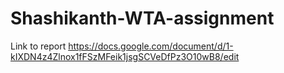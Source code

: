 # Shashikanth-WTA-assignment
Link to report https://docs.google.com/document/d/1-kIXDN4z4Zlnox1fFSzMFeik1jsgSCVeDfPz3O10wB8/edit
